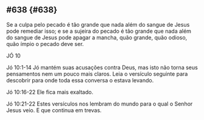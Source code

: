 ## #638 {#638}

Se a culpa pelo pecado é tão grande que nada além do sangue de Jesus pode remediar isso; e se a sujeira do pecado é tão grande que nada além do sangue de Jesus pode apagar a mancha, quão grande, quão odioso, quão ímpio o pecado deve ser.

JÓ 10

Jó 10:1-14 Jó mantém suas acusações contra Deus, mas isto não torna seus pensamentos nem um pouco mais claros. Leia o versículo seguinte para descobrir para onde toda essa conversa o estava levando.

Jó 10:16-22 Ele fica mais exaltado.

Jó 10:21-22 Estes versículos nos lembram do mundo para o qual o Senhor Jesus veio. E que continua em trevas.
